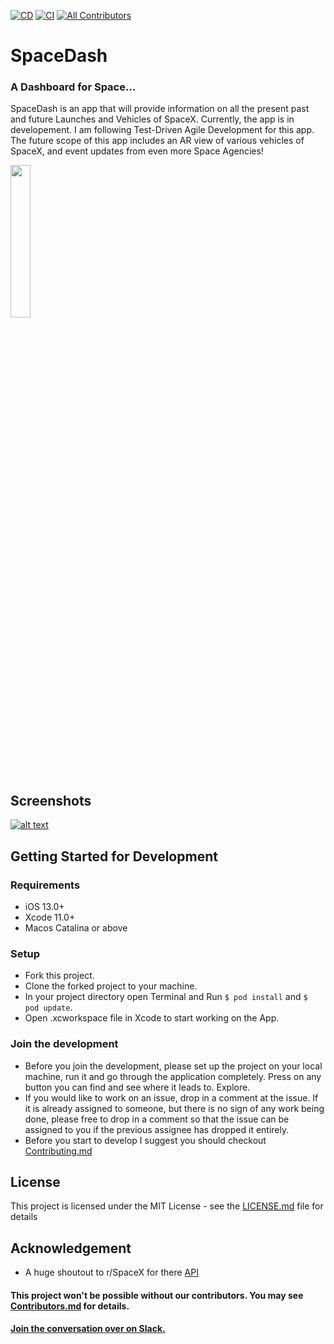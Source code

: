 

[![CD](https://github.com/pushpinderpalsingh/SpaceDash/workflows/CD/badge.svg?branch=master)](https://github.com/pushpinderpalsingh/SpaceDash/workflows/CD/badge.svg?branch=master)  [![CI](https://github.com/pushpinderpalsingh/SpaceDash/workflows/CI/badge.svg)](https://github.com/pushpinderpalsingh/SpaceDash/workflows/CI/badge.svg) <!-- ALL-CONTRIBUTORS-BADGE:START - Do not remove or modify this section -->
[![All Contributors](https://img.shields.io/badge/all_contributors-3-orange.svg?style=flat-square)](#contributors-)
<!-- ALL-CONTRIBUTORS-BADGE:END -->

# [](https://github.com/pushpinderpalsingh/SpaceDash#spacedash)SpaceDash

### [](https://github.com/pushpinderpalsingh/SpaceDash#a-dashboard-for-space)A Dashboard for Space...

SpaceDash is an app that will provide information on all the present past and future Launches and Vehicles of SpaceX. Currently, the app is in developement. I am following Test-Driven Agile Development for this app. The future scope of this app includes an AR view of various vehicles of SpaceX, and event updates from even more Space Agencies!

[<img src="https://github.com/pushpinderpalsingh/SpaceDash/blob/develop/Screenshots/Download_on_the_App_.png"  width=25%>](https://apps.apple.com/in/app/space-dash/id1527766640)

## [](https://github.com/pushpinderpalsingh/SpaceDash#screenshots)Screenshots

[![alt text](https://github.com/pushpinderpalsingh/SpaceX/raw/develop/Screenshots/collage.png "Screen Shots")](https://github.com/pushpinderpalsingh/SpaceX/blob/develop/Screenshots/collage.png)

## [](https://github.com/pushpinderpalsingh/SpaceDash#getting-started-for-development)Getting Started for Development

### [](https://github.com/pushpinderpalsingh/SpaceDash#requirements)Requirements

-   iOS 13.0+
-   Xcode 11.0+
-   Macos Catalina or above

### [](https://github.com/pushpinderpalsingh/SpaceDash#setup)Setup

-   Fork this project.
-   Clone the forked project to your machine.
-   In your project directory open Terminal and Run  `$ pod install`  and  `$ pod update`.
-   Open .xcworkspace file in Xcode to start working on the App.


### [](https://github.com/pushpinderpalsingh/SpaceDash#join-the-development)Join the development

-   Before you join the development, please set up the project on your local machine, run it and go through the application completely. Press on any button you can find and see where it leads to. Explore. 
-   If you would like to work on an issue, drop in a comment at the issue. If it is already assigned to someone, but there is no sign of any work being done, please free to drop in a comment so that the issue can be assigned to you if the previous assignee has dropped it entirely.
- Before you start to develop I suggest you should checkout [Contributing.md](https://github.com/pushpinderpalsingh/SpaceDash/blob/develop/Contributing.md) 


## [](https://github.com/pushpinderpalsingh/SpaceDash#license)License

This project is licensed under the MIT License - see the  [LICENSE.md](https://github.com/pushpinderpalsingh/SpaceDash/blob/develop/LICENSE.md)  file for details

## Acknowledgement
-  A huge shoutout to r/SpaceX  for there [API](https://github.com/r-spacex/SpaceX-API)

#### This project won't be possible without our contributors. You may see [Contributors.md](https://github.com/pushpinderpalsingh/SpaceDash/blob/develop/Contributors.md) for details.

#### [Join the conversation over on Slack.](https://join.slack.com/t/spacedashworkspace/shared_invite/zt-hhdotx13-5Hicy3hIrx7Rq5Bow72tfQ)
